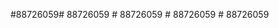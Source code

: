 #88726059#   8 8 7 2 6 0 5 9  
 #   8 8 7 2 6 0 5 9  
 #   8 8 7 2 6 0 5 9  
 #   8 8 7 2 6 0 5 9  
 